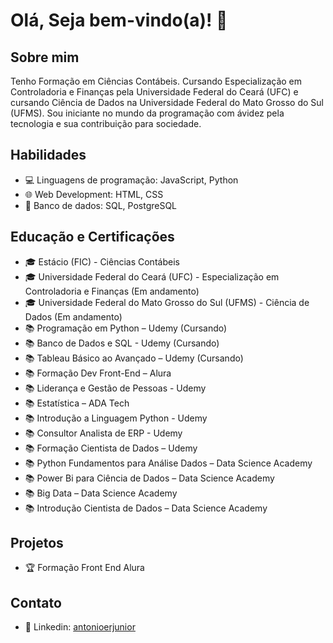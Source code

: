 # Olá, Seja bem-vindo(a)! 👋

## Sobre mim
Tenho Formação em Ciências Contábeis. Cursando Especialização em Controladoria e Finanças pela Universidade Federal do Ceará (UFC) e cursando Ciência de Dados na Universidade Federal do Mato Grosso do Sul (UFMS). Sou iniciante no mundo da programação com ávidez pela tecnologia e sua contribuição para sociedade.

## Habilidades
- 💻 Linguagens de programação: JavaScript, Python
- 🌐 Web Development: HTML, CSS
- 🎲 Banco de dados: SQL, PostgreSQL

## Educação e Certificações
- 🎓 Estácio (FIC) - Ciências Contábeis
- 🎓 Universidade Federal do Ceará (UFC) - Especialização em Controladoria e Finanças (Em andamento)
- 🎓 Universidade Federal do Mato Grosso do Sul (UFMS) - Ciência de Dados (Em andamento)
- 📚 Programação em Python – Udemy (Cursando)
- 📚 Banco de Dados e SQL - Udemy (Cursando)
- 📚 Tableau Básico ao Avançado – Udemy (Cursando)
- 📚 Formação Dev Front-End – Alura
- 📚 Liderança e Gestão de Pessoas - Udemy
- 📚 Estatística – ADA Tech
- 📚 Introdução a Linguagem Python - Udemy
- 📚 Consultor Analista de ERP - Udemy
- 📚 Formação Cientista de Dados – Udemy
- 📚 Python Fundamentos para Análise Dados – Data Science Academy
- 📚 Power Bi para Ciência de Dados – Data Science Academy
- 📚 Big Data – Data Science Academy
- 📚 Introdução Cientista de Dados – Data Science Academy

## Projetos
- 🏆 Formação Front End Alura

## Contato
- 💼 Linkedin: [antonioerjunior](https://www.linkedin.com/in/antonioerjunior/)
